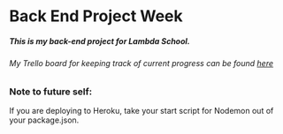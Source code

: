 # Back End Project Week

##### This is my back-end project for Lambda School.

###### My Trello board for keeping track of current progress can be found [here](https://trello.com/b/NE2z2WZP/lambda-notesbackend-amy-shackles)

### Note to future self:
If you are deploying to Heroku, take your start script for Nodemon out of your package.json.
